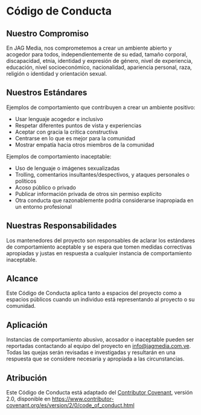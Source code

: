 # Código de Conducta

## Nuestro Compromiso

En JAG Media, nos comprometemos a crear un ambiente abierto y acogedor para todos, independientemente de su edad, tamaño corporal, discapacidad, etnia, identidad y expresión de género, nivel de experiencia, educación, nivel socioeconómico, nacionalidad, apariencia personal, raza, religión o identidad y orientación sexual.

## Nuestros Estándares

Ejemplos de comportamiento que contribuyen a crear un ambiente positivo:

* Usar lenguaje acogedor e inclusivo
* Respetar diferentes puntos de vista y experiencias
* Aceptar con gracia la crítica constructiva
* Centrarse en lo que es mejor para la comunidad
* Mostrar empatía hacia otros miembros de la comunidad

Ejemplos de comportamiento inaceptable:

* Uso de lenguaje o imágenes sexualizadas
* Trolling, comentarios insultantes/despectivos, y ataques personales o políticos
* Acoso público o privado
* Publicar información privada de otros sin permiso explícito
* Otra conducta que razonablemente podría considerarse inapropiada en un entorno profesional

## Nuestras Responsabilidades

Los mantenedores del proyecto son responsables de aclarar los estándares de comportamiento aceptable y se espera que tomen medidas correctivas apropiadas y justas en respuesta a cualquier instancia de comportamiento inaceptable.

## Alcance

Este Código de Conducta aplica tanto a espacios del proyecto como a espacios públicos cuando un individuo está representando al proyecto o su comunidad.

## Aplicación

Instancias de comportamiento abusivo, acosador o inaceptable pueden ser reportadas contactando al equipo del proyecto en info@jagmedia.com.ve. Todas las quejas serán revisadas e investigadas y resultarán en una respuesta que se considere necesaria y apropiada a las circunstancias.

## Atribución

Este Código de Conducta está adaptado del [Contributor Covenant][homepage], versión 2.0,
disponible en https://www.contributor-covenant.org/es/version/2/0/code_of_conduct.html

[homepage]: https://www.contributor-covenant.org
